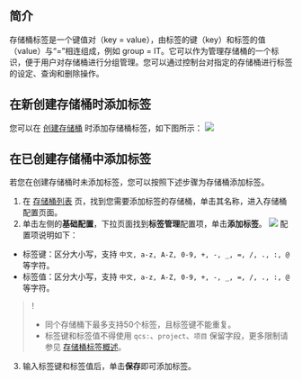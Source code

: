 ## 简介

存储桶标签是一个键值对（key = value），由标签的键（key）和标签的值（value）与“=”相连组成，例如 group = IT。它可以作为管理存储桶的一个标识，便于用户对存储桶进行分组管理。您可以通过控制台对指定的存储桶进行标签的设定、查询和删除操作。



## 在新创建存储桶时添加标签

您可以在 [创建存储桶](https://cloud.tencent.com/document/product/436/13309) 时添加存储桶标签，如下图所示：
![](https://qcloudimg.tencent-cloud.cn/raw/63fc897d75ed6a1ba07b32578eb8459f.png)

## 在已创建存储桶中添加标签

若您在创建存储桶时未添加标签，您可以按照下述步骤为存储桶添加标签。

1. 在 [存储桶列表](https://console.cloud.tencent.com/cos5/bucket) 页，找到您需要添加标签的存储桶，单击其名称，进入存储桶配置页面。
2. 单击左侧的**基础配置**，下拉页面找到**标签管理**配置项，单击**添加标签**。
![](https://qcloudimg.tencent-cloud.cn/raw/d2fd32a046a6341b432415940c2d7d99.png)
配置项说明如下：
 - 标签键：区分大小写，支持 `中文, a-z, A-Z, 0-9, +, -, _, =, /, ., :, @` 等字符。
 - 标签值：区分大小写，支持 `中文, a-z, A-Z, 0-9, +, -, _, =, /, ., :, @` 等字符。
>!
>- 同个存储桶下最多支持50个标签，且标签键不能重复。
>- 标签键和标签值不得使用 `qcs:`、`project`、`项目` 保留字段，更多限制请参见 [存储桶标签概述](https://cloud.tencent.com/document/product/436/34834)。
>
3. 输入标签键和标签值后，单击**保存**即可添加标签。
